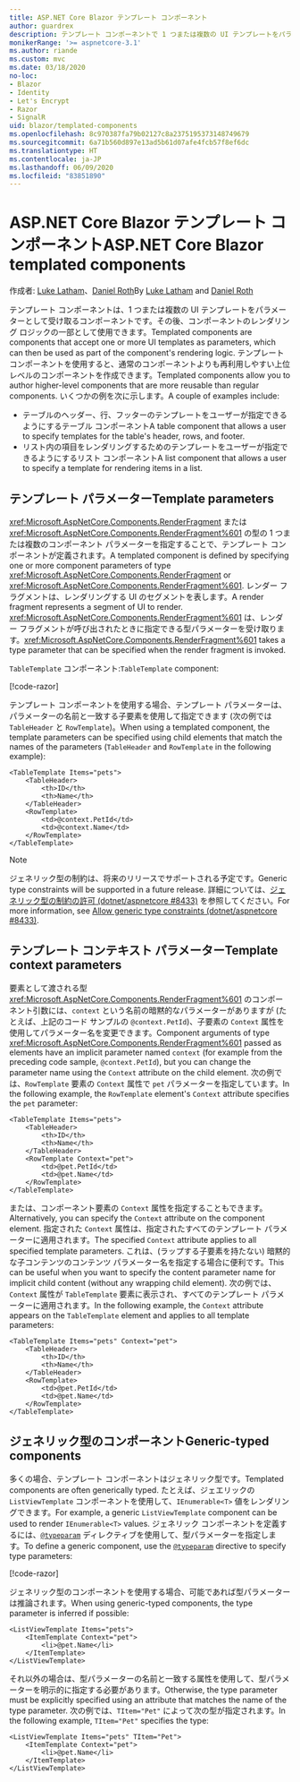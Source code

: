 ```yaml
---
title: ASP.NET Core Blazor テンプレート コンポーネント
author: guardrex
description: テンプレート コンポーネントで 1 つまたは複数の UI テンプレートをパラメーターとして受け取る方法について学習します。これは、コンポーネントのレンダリング ロジックの一部として使用できます。
monikerRange: '>= aspnetcore-3.1'
ms.author: riande
ms.custom: mvc
ms.date: 03/18/2020
no-loc:
- Blazor
- Identity
- Let's Encrypt
- Razor
- SignalR
uid: blazor/templated-components
ms.openlocfilehash: 8c970387fa79b02127c8a2375195373148749679
ms.sourcegitcommit: 6a71b560d897e13ad5b61d07afe4fcb57f8ef6dc
ms.translationtype: HT
ms.contentlocale: ja-JP
ms.lasthandoff: 06/09/2020
ms.locfileid: "83851890"
---
```

# <a name="aspnet-core-blazor-templated-components"></a><span data-ttu-id="20645-103">ASP.NET Core Blazor テンプレート コンポーネント</span><span class="sxs-lookup"><span data-stu-id="20645-103">ASP.NET Core Blazor templated components</span></span>

<span data-ttu-id="20645-104">作成者: [Luke Latham](https://github.com/guardrex)、[Daniel Roth](https://github.com/danroth27)</span><span class="sxs-lookup"><span data-stu-id="20645-104">By [Luke Latham](https://github.com/guardrex) and [Daniel Roth](https://github.com/danroth27)</span></span>

<span data-ttu-id="20645-105">テンプレート コンポーネントは、1 つまたは複数の UI テンプレートをパラメーターとして受け取るコンポーネントです。その後、コンポーネントのレンダリング ロジックの一部として使用できます。</span><span class="sxs-lookup"><span data-stu-id="20645-105">Templated components are components that accept one or more UI templates as parameters, which can then be used as part of the component's rendering logic.</span></span> <span data-ttu-id="20645-106">テンプレート コンポーネントを使用すると、通常のコンポーネントよりも再利用しやすい上位レベルのコンポーネントを作成できます。</span><span class="sxs-lookup"><span data-stu-id="20645-106">Templated components allow you to author higher-level components that are more reusable than regular components.</span></span> <span data-ttu-id="20645-107">いくつかの例を次に示します。</span><span class="sxs-lookup"><span data-stu-id="20645-107">A couple of examples include:</span></span>

* <span data-ttu-id="20645-108">テーブルのヘッダー、行、フッターのテンプレートをユーザーが指定できるようにするテーブル コンポーネント</span><span class="sxs-lookup"><span data-stu-id="20645-108">A table component that allows a user to specify templates for the table's header, rows, and footer.</span></span>
* <span data-ttu-id="20645-109">リスト内の項目をレンダリングするためのテンプレートをユーザーが指定できるようにするリスト コンポーネント</span><span class="sxs-lookup"><span data-stu-id="20645-109">A list component that allows a user to specify a template for rendering items in a list.</span></span>

## <a name="template-parameters"></a><span data-ttu-id="20645-110">テンプレート パラメーター</span><span class="sxs-lookup"><span data-stu-id="20645-110">Template parameters</span></span>

<span data-ttu-id="20645-111"><xref:Microsoft.AspNetCore.Components.RenderFragment> または <xref:Microsoft.AspNetCore.Components.RenderFragment%601> の型の 1 つまたは複数のコンポーネント パラメーターを指定することで、テンプレート コンポーネントが定義されます。</span><span class="sxs-lookup"><span data-stu-id="20645-111">A templated component is defined by specifying one or more component parameters of type <xref:Microsoft.AspNetCore.Components.RenderFragment> or <xref:Microsoft.AspNetCore.Components.RenderFragment%601>.</span></span> <span data-ttu-id="20645-112">レンダー フラグメントは、レンダリングする UI のセグメントを表します。</span><span class="sxs-lookup"><span data-stu-id="20645-112">A render fragment represents a segment of UI to render.</span></span> <span data-ttu-id="20645-113"><xref:Microsoft.AspNetCore.Components.RenderFragment%601> は、レンダー フラグメントが呼び出されたときに指定できる型パラメーターを受け取ります。</span><span class="sxs-lookup"><span data-stu-id="20645-113"><xref:Microsoft.AspNetCore.Components.RenderFragment%601> takes a type parameter that can be specified when the render fragment is invoked.</span></span>

<span data-ttu-id="20645-114">`TableTemplate` コンポーネント:</span><span class="sxs-lookup"><span data-stu-id="20645-114">`TableTemplate` component:</span></span>

[!code-razor[](common/samples/3.x/BlazorWebAssemblySample/Components/TableTemplate.razor)]

<span data-ttu-id="20645-115">テンプレート コンポーネントを使用する場合、テンプレート パラメーターは、パラメーターの名前と一致する子要素を使用して指定できます (次の例では `TableHeader` と `RowTemplate`)。</span><span class="sxs-lookup"><span data-stu-id="20645-115">When using a templated component, the template parameters can be specified using child elements that match the names of the parameters (`TableHeader` and `RowTemplate` in the following example):</span></span>

```razor
<TableTemplate Items="pets">
    <TableHeader>
        <th>ID</th>
        <th>Name</th>
    </TableHeader>
    <RowTemplate>
        <td>@context.PetId</td>
        <td>@context.Name</td>
    </RowTemplate>
</TableTemplate>
```

> [!NOTE]
> <span data-ttu-id="20645-116">ジェネリック型の制約は、将来のリリースでサポートされる予定です。</span><span class="sxs-lookup"><span data-stu-id="20645-116">Generic type constraints will be supported in a future release.</span></span> <span data-ttu-id="20645-117">詳細については、[ジェネリック型の制約の許可 (dotnet/aspnetcore #8433)](https://github.com/dotnet/aspnetcore/issues/8433) を参照してください。</span><span class="sxs-lookup"><span data-stu-id="20645-117">For more information, see [Allow generic type constraints (dotnet/aspnetcore #8433)](https://github.com/dotnet/aspnetcore/issues/8433).</span></span>

## <a name="template-context-parameters"></a><span data-ttu-id="20645-118">テンプレート コンテキスト パラメーター</span><span class="sxs-lookup"><span data-stu-id="20645-118">Template context parameters</span></span>

<span data-ttu-id="20645-119">要素として渡される型 <xref:Microsoft.AspNetCore.Components.RenderFragment%601> のコンポーネント引数には、`context` という名前の暗黙的なパラメーターがありますが (たとえば、上記のコード サンプルの `@context.PetId`)、子要素の `Context` 属性を使用してパラメーター名を変更できます。</span><span class="sxs-lookup"><span data-stu-id="20645-119">Component arguments of type <xref:Microsoft.AspNetCore.Components.RenderFragment%601> passed as elements have an implicit parameter named `context` (for example from the preceding code sample, `@context.PetId`), but you can change the parameter name using the `Context` attribute on the child element.</span></span> <span data-ttu-id="20645-120">次の例では、`RowTemplate` 要素の `Context` 属性で `pet` パラメーターを指定しています。</span><span class="sxs-lookup"><span data-stu-id="20645-120">In the following example, the `RowTemplate` element's `Context` attribute specifies the `pet` parameter:</span></span>

```razor
<TableTemplate Items="pets">
    <TableHeader>
        <th>ID</th>
        <th>Name</th>
    </TableHeader>
    <RowTemplate Context="pet">
        <td>@pet.PetId</td>
        <td>@pet.Name</td>
    </RowTemplate>
</TableTemplate>
```

<span data-ttu-id="20645-121">または、コンポーネント要素の `Context` 属性を指定することもできます。</span><span class="sxs-lookup"><span data-stu-id="20645-121">Alternatively, you can specify the `Context` attribute on the component element.</span></span> <span data-ttu-id="20645-122">指定された `Context` 属性は、指定されたすべてのテンプレート パラメーターに適用されます。</span><span class="sxs-lookup"><span data-stu-id="20645-122">The specified `Context` attribute applies to all specified template parameters.</span></span> <span data-ttu-id="20645-123">これは、(ラップする子要素を持たない) 暗黙的な子コンテンツのコンテンツ パラメーター名を指定する場合に便利です。</span><span class="sxs-lookup"><span data-stu-id="20645-123">This can be useful when you want to specify the content parameter name for implicit child content (without any wrapping child element).</span></span> <span data-ttu-id="20645-124">次の例では、`Context` 属性が `TableTemplate` 要素に表示され、すべてのテンプレート パラメーターに適用されます。</span><span class="sxs-lookup"><span data-stu-id="20645-124">In the following example, the `Context` attribute appears on the `TableTemplate` element and applies to all template parameters:</span></span>

```razor
<TableTemplate Items="pets" Context="pet">
    <TableHeader>
        <th>ID</th>
        <th>Name</th>
    </TableHeader>
    <RowTemplate>
        <td>@pet.PetId</td>
        <td>@pet.Name</td>
    </RowTemplate>
</TableTemplate>
```

## <a name="generic-typed-components"></a><span data-ttu-id="20645-125">ジェネリック型のコンポーネント</span><span class="sxs-lookup"><span data-stu-id="20645-125">Generic-typed components</span></span>

<span data-ttu-id="20645-126">多くの場合、テンプレート コンポーネントはジェネリック型です。</span><span class="sxs-lookup"><span data-stu-id="20645-126">Templated components are often generically typed.</span></span> <span data-ttu-id="20645-127">たとえば、ジェエリックの `ListViewTemplate` コンポーネントを使用して、`IEnumerable<T>` 値をレンダリングできます。</span><span class="sxs-lookup"><span data-stu-id="20645-127">For example, a generic `ListViewTemplate` component can be used to render `IEnumerable<T>` values.</span></span> <span data-ttu-id="20645-128">ジェネリック コンポーネントを定義するには、[`@typeparam`](xref:mvc/views/razor#typeparam) ディレクティブを使用して、型パラメーターを指定します。</span><span class="sxs-lookup"><span data-stu-id="20645-128">To define a generic component, use the [`@typeparam`](xref:mvc/views/razor#typeparam) directive to specify type parameters:</span></span>

[!code-razor[](common/samples/3.x/BlazorWebAssemblySample/Components/ListViewTemplate.razor)]

<span data-ttu-id="20645-129">ジェネリック型のコンポーネントを使用する場合、可能であれば型パラメーターは推論されます。</span><span class="sxs-lookup"><span data-stu-id="20645-129">When using generic-typed components, the type parameter is inferred if possible:</span></span>

```razor
<ListViewTemplate Items="pets">
    <ItemTemplate Context="pet">
        <li>@pet.Name</li>
    </ItemTemplate>
</ListViewTemplate>
```

<span data-ttu-id="20645-130">それ以外の場合は、型パラメーターの名前と一致する属性を使用して、型パラメーターを明示的に指定する必要があります。</span><span class="sxs-lookup"><span data-stu-id="20645-130">Otherwise, the type parameter must be explicitly specified using an attribute that matches the name of the type parameter.</span></span> <span data-ttu-id="20645-131">次の例では、`TItem="Pet"` によって次の型が指定されます。</span><span class="sxs-lookup"><span data-stu-id="20645-131">In the following example, `TItem="Pet"` specifies the type:</span></span>

```razor
<ListViewTemplate Items="pets" TItem="Pet">
    <ItemTemplate Context="pet">
        <li>@pet.Name</li>
    </ItemTemplate>
</ListViewTemplate>
```
